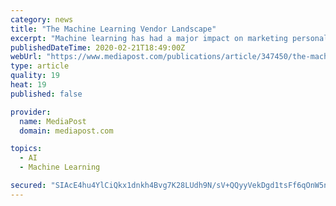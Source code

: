 ```yaml
---
category: news
title: "The Machine Learning Vendor Landscape"
excerpt: "Machine learning has had a major impact on marketing personalization. But how does a brand find the necessary help? Here is a review of the machine learning vendor landscape."
publishedDateTime: 2020-02-21T18:49:00Z
webUrl: "https://www.mediapost.com/publications/article/347450/the-machine-learning-vendor-landscape.html"
type: article
quality: 19
heat: 19
published: false

provider:
  name: MediaPost
  domain: mediapost.com

topics:
  - AI
  - Machine Learning

secured: "SIAcE4hu4YlCiQkx1dnkh4Bvg7K28LUdh9N/sV+QQyyVekDgd1tsFf6qOnW5npz/L4k7MCCgEg0HtfPYuF/rYOhwpcP55cpHXLWxpjsE1TaLJP0O8fehb3+z4jy6KyD2aV/xtEVonGJPaIwN350yFAGU7Qsdxzx+qnGKTsLgXrX3IOkMkTRPrbbD/kxNXBA2wDQCWzcTorYMgwBc/nVRqBuEK30hrnvhkmZdXhEZSlijDqBsOz4Ev7NNWbDS+CEXaAWtmCFJ6IW4sLZXGSFTcSiEfndOumY8EKB9uaQbRwk8xLwDBAC3j97XYAMIG9br;qal/R89huxgP+Kx7EI+okg=="
---
```


